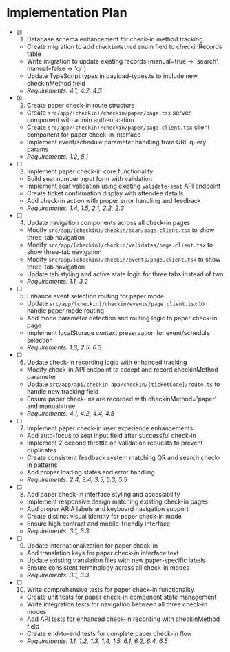 # Implementation Plan

- [x] 1. Database schema enhancement for check-in method tracking
  - Create migration to add `checkinMethod` enum field to checkinRecords table
  - Write migration to update existing records (manual=true → 'search', manual=false → 'qr')
  - Update TypeScript types in payload-types.ts to include new checkinMethod field
  - _Requirements: 4.1, 4.2, 4.3_

- [x] 2. Create paper check-in route structure
  - Create `src/app/(checkin)/checkin/paper/page.tsx` server component with admin authentication
  - Create `src/app/(checkin)/checkin/paper/page.client.tsx` client component for paper check-in interface
  - Implement event/schedule parameter handling from URL query params
  - _Requirements: 1.2, 5.1_

- [ ] 3. Implement paper check-in core functionality
  - Build seat number input form with validation
  - Implement seat validation using existing `validate-seat` API endpoint
  - Create ticket confirmation display with attendee details
  - Add check-in action with proper error handling and feedback
  - _Requirements: 1.4, 1.5, 2.1, 2.2, 2.3_

- [ ] 4. Update navigation components across all check-in pages
  - Modify `src/app/(checkin)/checkin/scan/page.client.tsx` to show three-tab navigation
  - Modify `src/app/(checkin)/checkin/validates/page.client.tsx` to show three-tab navigation  
  - Modify `src/app/(checkin)/checkin/events/page.client.tsx` to show three-tab navigation
  - Update tab styling and active state logic for three tabs instead of two
  - _Requirements: 1.1, 3.2_

- [ ] 5. Enhance event selection routing for paper mode
  - Update `src/app/(checkin)/checkin/events/page.client.tsx` to handle paper mode routing
  - Add mode parameter detection and routing logic to paper check-in page
  - Implement localStorage context preservation for event/schedule selection
  - _Requirements: 1.3, 2.5, 6.3_

- [ ] 6. Update check-in recording logic with enhanced tracking
  - Modify check-in API endpoint to accept and record checkinMethod parameter
  - Update `src/app/api/checkin-app/checkin/[ticketCode]/route.ts` to handle new tracking field
  - Ensure paper check-ins are recorded with checkinMethod='paper' and manual=true
  - _Requirements: 4.1, 4.2, 4.4, 4.5_

- [ ] 7. Implement paper check-in user experience enhancements
  - Add auto-focus to seat input field after successful check-in
  - Implement 2-second throttle on validation requests to prevent duplicates
  - Create consistent feedback system matching QR and search check-in patterns
  - Add proper loading states and error handling
  - _Requirements: 2.4, 3.4, 3.5, 5.3, 5.5_

- [ ] 8. Add paper check-in interface styling and accessibility
  - Implement responsive design matching existing check-in pages
  - Add proper ARIA labels and keyboard navigation support
  - Create distinct visual identity for paper check-in mode
  - Ensure high contrast and mobile-friendly interface
  - _Requirements: 3.1, 3.3_

- [ ] 9. Update internationalization for paper check-in
  - Add translation keys for paper check-in interface text
  - Update existing translation files with new paper-specific labels
  - Ensure consistent terminology across all check-in modes
  - _Requirements: 3.1, 3.3_

- [ ] 10. Write comprehensive tests for paper check-in functionality
  - Create unit tests for paper check-in component state management
  - Write integration tests for navigation between all three check-in modes
  - Add API tests for enhanced check-in recording with checkinMethod field
  - Create end-to-end tests for complete paper check-in flow
  - _Requirements: 1.1, 1.2, 1.3, 1.4, 1.5, 6.1, 6.2, 6.4, 6.5_